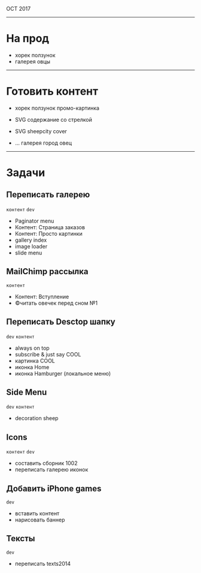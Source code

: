 OCT 2017

-------------------------------------------------------------

# На прод

- хорек ползунок
- галерея овцы

-------------------------------------------------------------

# Готовить контент

- хорек ползунок промо-картинка
- SVG содержание со стрелкой
- SVG sheepcity cover

- ... галерея город овец


-------------------------------------------------------------

# Задачи

## Переписать галерею

`контент`
`dev`

- Paginator menu
- Контент: Страница заказов
- Контент: Просто картинки
- gallery index
- image loader
- slide menu

## MailChimp рассылка

`контент`

- Контент: Вступление
- ©читать овечек перед сном №1

## Переписать Desctop шапку

`dev`
`контент`

- always on top
- subscribe & just say COOL
- картинка COOL
- иконка Home
- иконка Hamburger (локальное меню)

## Side Menu

`dev`
`контент`

- decoration sheep

## Icons

`контент`
`dev`

- составить сборник 1002
- переписать галерею иконок

## Добавить iPhone games

`dev`

- вставить контент
- нарисовать баннер

## Тексты

`dev`

- переписать texts2014
